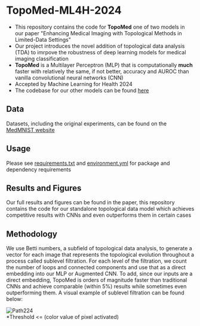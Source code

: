 # TopoMed-ML4H-2024
 - This repository contains the code for __TopoMed__ one of two models in our paper "Enhancing Medical Imaging with Topological Methods in Limited-Data Settings"
 - Our project introduces the novel addition of topological data analysis (TDA) to imrpove the robustness of deep learning models for medical imaging classification 
 - __TopoMed__ is a Multilayer Perceptron (MLP) that is computationally __much__ faster with relatively the same, if not better, accuracy and AUROC than vanilla convolutional neural networks (CNN)
 - Accepted by Machine Learning for Health 2024
 - The codebase for our other models can be found [here](https://github.com/Kausta/topo-net)

Data
---
Datasets, including the original experiments, can be found on the [MedMNIST website](https://medmnist.com/)

Usage
---
Please see [requirements.txt](requirements.txt) and [environment.yml](environment.yml) for package and dependency requirements

Results and Figures
---
Our full results and figures can be found in the paper, this repository contains the code for our standalone topological data model which achieves competitive results with CNNs and even outperforms them in certain cases

Methodology
---
We use Betti numbers, a subfield of topological data analysis, to generate a vector for each image that represents the topological evolution throughout a process called sublevel filtration. For each level of the filtration, we count the number of loops and connected components and use that as a direct embedding into our MLP or Augmented CNN. To add, since our inputs are a direct embedding, TopoMed is orders of magnitude faster than traditional CNNs and achieve comparable (within 5%) results while sometimes even outperforming them. A visual example of sublevel filtration can be found below:

![Path224](https://github.com/user-attachments/assets/3764bb59-0771-468d-9c67-1efa7caa52d6) <br />
*Threshold <= (color value of pixel activated)
